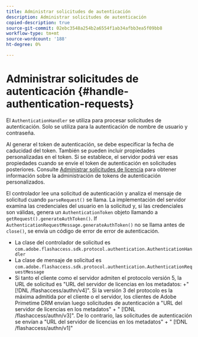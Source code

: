 ```yaml
---
title: Administrar solicitudes de autenticación
description: Administrar solicitudes de autenticación
copied-description: true
source-git-commit: 02ebc3548a254b2a6554f1ab34afbb3ea5f09bb8
workflow-type: tm+mt
source-wordcount: '188'
ht-degree: 0%

---
```


# Administrar solicitudes de autenticación {#handle-authentication-requests}

El `AuthenticationHandler` se utiliza para procesar solicitudes de autenticación. Solo se utiliza para la autenticación de nombre de usuario y contraseña.

Al generar el token de autenticación, se debe especificar la fecha de caducidad del token. También se pueden incluir propiedades personalizadas en el token. Si se establece, el servidor podrá ver esas propiedades cuando se envíe el token de autenticación en solicitudes posteriores. Consulte [Administrar solicitudes de licencia](../../protecting-content/implementing-the-license-server/handling-license-reqs/license-handling-classes.md) para obtener información sobre la administración de tokens de autenticación personalizados.

El controlador lee una solicitud de autenticación y analiza el mensaje de solicitud cuando `parseRequest()` se llama. La implementación del servidor examina las credenciales del usuario en la solicitud y, si las credenciales son válidas, genera un `AuthenticationToken` objeto llamando a `getRequest().generateAuthToken()`. If `AuthenticationRequestMessage.generateAuthToken()` no se llama antes de `close()`, se envía un código de error de error de autenticación.

* La clase del controlador de solicitud es `com.adobe.flashaccess.sdk.protocol.authentication.AuthenticationHandler`
* La clase de mensaje de solicitud es `com.adobe.flashaccess.sdk.protocol.authentication.AuthenticationRequestMessage`
* Si tanto el cliente como el servidor admiten el protocolo versión 5, la URL de solicitud es &quot;URL del servidor de licencias en los metadatos: +&quot; [!DNL /flashaccess/authn/v4]&quot;. Si la versión 3 del protocolo es la máxima admitida por el cliente o el servidor, los clientes de Adobe Primetime DRM envían luego solicitudes de autenticación a &quot;URL del servidor de licencias en los metadatos&quot; + &quot; [!DNL /flashaccess/authn/v3]&quot;. De lo contrario, las solicitudes de autenticación se envían a &quot;URL del servidor de licencias en los metadatos&quot; + &quot; [!DNL /flashaccess/authn/v1]&quot;
